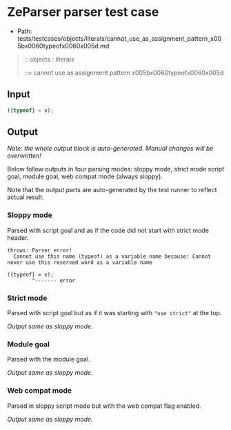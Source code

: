 # ZeParser parser test case

- Path: tests/testcases/objects/literals/cannot_use_as_assignment_pattern_x005bx0060typeofx0060x005d.md

> :: objects : literals
>
> ::> cannot use as assignment pattern x005bx0060typeofx0060x005d

## Input

`````js
({typeof} = x);
`````

## Output

_Note: the whole output block is auto-generated. Manual changes will be overwritten!_

Below follow outputs in four parsing modes: sloppy mode, strict mode script goal, module goal, web compat mode (always sloppy).

Note that the output parts are auto-generated by the test runner to reflect actual result.

### Sloppy mode

Parsed with script goal and as if the code did not start with strict mode header.

`````
throws: Parser error!
  Cannot use this name (typeof) as a variable name because: Cannot never use this reserved word as a variable name

({typeof} = x);
        ^------- error
`````

### Strict mode

Parsed with script goal but as if it was starting with `"use strict"` at the top.

_Output same as sloppy mode._

### Module goal

Parsed with the module goal.

_Output same as sloppy mode._

### Web compat mode

Parsed in sloppy script mode but with the web compat flag enabled.

_Output same as sloppy mode._
